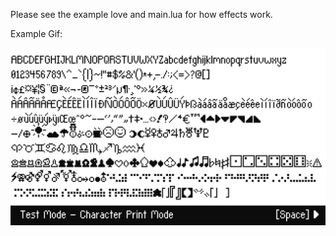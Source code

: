 Please see the example love and main.lua for how effects work.

Example Gif:

![Examples](/screenshots/ex.gif?raw=true "Examples")